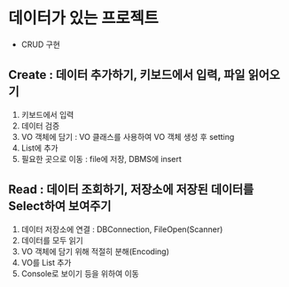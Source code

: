 # 데이터가 있는 프로젝트
* CRUD 구현
## Create : 데이터 추가하기, 키보드에서 입력, 파일 읽어오기
1. 키보드에서 입력
2. 데이터 검증
3. VO 객체에 담기 : VO 클래스를 사용하여 VO 객체 생성 후 setting
4. List에 추가
5. 필요한 곳으로 이동 : file에 저장, DBMS에 insert

## Read : 데이터 조회하기, 저장소에 저장된 데이터를 Select하여 보여주기
1. 데이터 저장소에 연결 : DBConnection, FileOpen(Scanner)
2. 데이터를 모두 읽기
3. VO 객체에 담기 위해 적절히 분해(Encoding)
4. VO를 List 추가
5. Console로 보이기 등을 위하여 이동